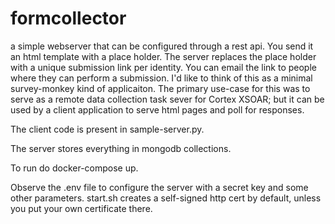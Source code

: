 # formcollector
a simple webserver that can be configured through a rest api. You send it an html template with a place holder. The server replaces the place holder with a unique submission link per identity. You can email the link to people where they can perform a submission. I'd like to think of this as a minimal survey-monkey kind of  applicaiton. The primary use-case for this was to serve as a remote data collection task sever for Cortex XSOAR; but it can be used by a client application to serve html pages and poll for responses.

The client code is present in sample-server.py. 

The server stores everything in mongodb collections.

To run do docker-compose up.

Observe the .env file to configure the server with a secret key and some other parameters. 
start.sh creates a self-signed http cert by default, unless you put your own certificate there.
